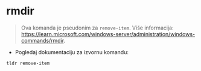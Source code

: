 # rmdir

> Ova komanda je pseudonim za `remove-item`.
> Više informacija: <https://learn.microsoft.com/windows-server/administration/windows-commands/rmdir>.

- Pogledaj dokumentaciju za izvornu komandu:

`tldr remove-item`
